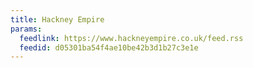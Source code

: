 ```yaml
---
title: Hackney Empire
params:
  feedlink: https://www.hackneyempire.co.uk/feed.rss
  feedid: d05301ba54f4ae10be42b3d1b27c3e1e
---
```

